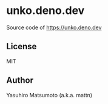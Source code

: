 # unko.deno.dev

Source code of https://unko.deno.dev

## License

MIT

## Author

Yasuhiro Matsumoto (a.k.a. mattn)
